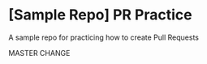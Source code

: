 # [Sample Repo] PR Practice
A sample repo for practicing how to create Pull Requests

MASTER CHANGE
